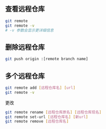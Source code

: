 
## 查看远程仓库

```bash
git remote
git remote -v
# -v 参数会显示更详细信息
```

## 删除远程仓库

```bash
git push origin :[remote branch name]
```

## 多个远程仓库
```bash
git remote add [远程仓库名] [url]
git remote -v
```
更改
```bash
git remote rename [远程仓库原名] [远程仓库现名]
git remote set-url [远程仓库名] [新url]
git remote remove [远程仓库名]
```

